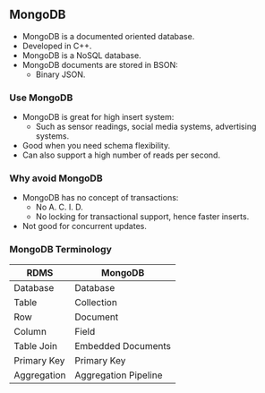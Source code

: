 ## MongoDB

- MongoDB is a documented oriented database.
- Developed in C++.
- MongoDB is a NoSQL database.
- MongoDB documents are stored in BSON:
    - Binary JSON.

### Use MongoDB

- MongoDB is great for high insert system:
    - Such as sensor readings, social media systems, advertising systems.
- Good when you need schema flexibility.
- Can also support a high number of reads per second.

### Why avoid MongoDB

- MongoDB has no concept of transactions:
    - No A. C. I. D.
    - No locking for transactional support, hence faster inserts.
- Not good for concurrent updates.

### MongoDB Terminology

| RDMS | MongoDB |
|---|---|
| Database | Database |
| Table | Collection |
| Row | Document |
| Column | Field |
| Table Join | Embedded Documents |
| Primary Key | Primary Key |
| Aggregation | Aggregation Pipeline |


